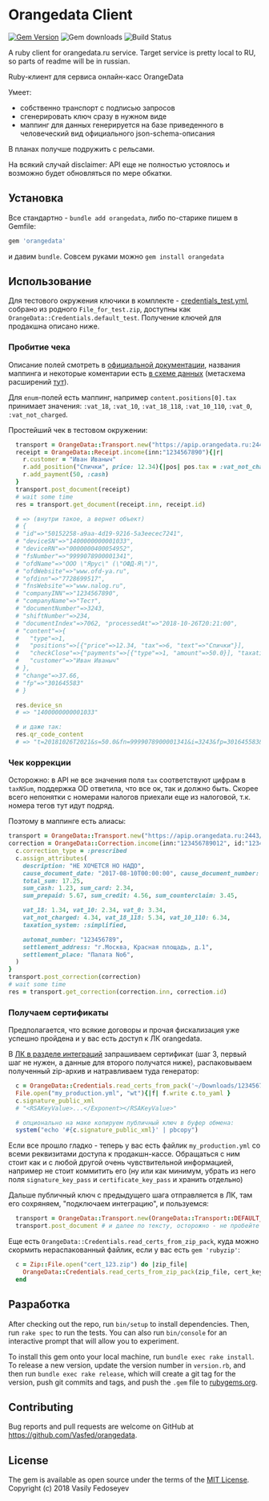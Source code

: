 # Orangedata Client

[![Gem Version](https://badge.fury.io/rb/orangedata.svg)](https://badge.fury.io/rb/orangedata)
![Gem downloads](https://img.shields.io/gem/dt/orangedata.svg)
![Build Status](https://github.com/Vasfed/orangedata/actions/workflows/test.yml/badge.svg?branch=master)

A ruby client for orangedata.ru service.
Target service is pretty local to RU, so parts of readme will be in russian.

Ruby-клиент для сервиса онлайн-касс OrangeData

Умеет:
- собственно транспорт с подписью запросов
- сгенерировать ключ сразу в нужном виде
- маппинг для данных генерируется на базе приведенного в человеческий вид официального json-schema-описания

В планах получше подружить с рельсами.

На всякий случай disclaimer: API еще не полностью устоялось и возможно будет обновляться по мере обкатки.

## Установка

Все стандартно - `bundle add orangedata`, либо по-старике пишем в Gemfile:

```ruby
gem 'orangedata'
```

и давим `bundle`. Совсем руками можно `gem install orangedata`

## Использование

Для тестового окружения ключики в комплекте - [credentials_test.yml](lib/orange_data/credentials_test.yml), собрано из родного `File_for_test.zip`, доступны как `OrangeData::Credentials.default_test`.
Получение ключей для продакшна описано ниже.

### Пробитие чека

Описание полей смотреть в [официальной документации](https://github.com/orangedata-official/API), названия маппинга и некоторые коментарии есть [в схеме данных](lib/orange_data/schema_definitions.yml) (метасхема расширений [тут](spec/lib/extensions_metaschema.yml)).

Для `enum`-полей есть маппинг, например `content.positions[0].tax` принимает значения: `:vat_18`, `:vat_10`, `:vat_18_118`, `:vat_10_110`, `:vat_0`, `:vat_not_charged`.

Простейший чек в тестовом окружении:

```ruby
  transport = OrangeData::Transport.new("https://apip.orangedata.ru:2443/api/v2/", OrangeData::Credentials.default_test)
  receipt = OrangeData::Receipt.income(inn:"1234567890"){|r|
    r.customer = "Иван Иваныч"
    r.add_position("Спички", price: 12.34){|pos| pos.tax = :vat_not_charged }
    r.add_payment(50, :cash)
  }
  transport.post_document(receipt)
  # wait some time
  res = transport.get_document(receipt.inn, receipt.id)

  # => (внутри такое, а вернет объект)
  # {
  # "id"=>"50152258-a9aa-4d19-9216-5a3eecec7241",
  # "deviceSN"=>"1400000000001033",
  # "deviceRN"=>"0000000400054952",
  # "fsNumber"=>"9999078900001341",
  # "ofdName"=>"ООО \"Ярус\" (\"ОФД-Я\")",
  # "ofdWebsite"=>"www.ofd-ya.ru",
  # "ofdinn"=>"7728699517",
  # "fnsWebsite"=>"www.nalog.ru",
  # "companyINN"=>"1234567890",
  # "companyName"=>"Тест",
  # "documentNumber"=>3243,
  # "shiftNumber"=>234,
  # "documentIndex"=>7062, "processedAt"=>"2018-10-26T20:21:00",
  # "content"=>{
  #   "type"=>1,
  #   "positions"=>[{"price"=>12.34, "tax"=>6, "text"=>"Спички"}],
  #   "checkClose"=>{"payments"=>[{"type"=>1, "amount"=>50.0}], "taxationSystem"=>0},
  #   "customer"=>"Иван Иваныч"
  # },
  # "change"=>37.66,
  # "fp"=>"301645583"
  # }

  res.device_sn
  # => "1400000000001033"

  # и даже так:
  res.qr_code_content
  # => "t=20181026T2021&s=50.0&fn=9999078900001341&i=3243&fp=301645583&n=1"
```

### Чек коррекции
Осторожно: в API не все значения поля `tax` соответствуют цифрам в `taxNSum`, поддержка OD ответила, что все ок, так и должно быть. Скорее всего непонятки с номерами налогов приехали еще из налоговой, т.к. номера тегов тут идут подряд.

Поэтому в маппинге есть алиасы:

```ruby
transport = OrangeData::Transport.new("https://apip.orangedata.ru:2443/api/v2/", OrangeData::Credentials.default_test)
correction = OrangeData::Correction.income(inn:"123456789012", id:"12345678990"){|c|
  c.correction_type = :prescribed
  c.assign_attributes(
    description: "НЕ ХОЧЕТСЯ НО НАДО",
    cause_document_date: "2017-08-10T00:00:00", cause_document_number: "ФЗ-54",
    total_sum: 17.25,
    sum_cash: 1.23, sum_card: 2.34,
    sum_prepaid: 5.67, sum_credit: 4.56, sum_counterclaim: 3.45,

    vat_18: 1.34, vat_10: 2.34, vat_0: 3.34,
    vat_not_charged: 4.34, vat_18_118: 5.34, vat_10_110: 6.34,
    taxation_system: :simplified,

    automat_number: "123456789",
    settlement_address: "г.Москва, Красная площадь, д.1",
    settlement_place: "Палата No6",
  )
}
transport.post_correction(correction)
# wait some time
res = transport.get_correction(correction.inn, correction.id)
```


### Получаем сертификаты

Предполагается, что всякие договоры и прочая фискализация уже успешно пройдена и у вас есть доступ
к ЛК orangedata.

В [ЛК в разделе интеграций](https://lk.orangedata.ru/lk/integrations/direct) запрашиваем сертификат (шаг 3, первый шаг не нужен, а данные для второго получатся ниже), распаковываем полученный zip-архив и натравливаем туда генератор:

```ruby
  c = OrangeData::Credentials.read_certs_from_pack('~/Downloads/1234567890', title:'My production', cert_key_pass:'1234') # cert_key_pass берем из readme_v2.txt, но есть подозрение что он у всех 1234
  File.open("my_production.yml", "wt"){|f| f.write c.to_yaml }
  c.signature_public_xml
  # "<RSAKeyValue>...</Exponent></RSAKeyValue>"

  # опционально на маке копируем публичный ключ в буфер обмена:
  system("echo '#{c.signature_public_xml}' | pbcopy")
```

Если все прошло гладко - теперь у вас есть файлик `my_production.yml` со всеми реквизитами доступа к продакшн-кассе. Обращаться с ним стоит как и с любой другой очень чувствительной информацией, например не стоит коммитить его (ну или как минимум, убрать из него поля `signature_key_pass` и `certificate_key_pass` и хранить отдельно)

Дальше публичный ключ с предыдущего шага отправляется в ЛК, там его сохряняем, "подключаем интеграцию", и пользуемся:

```ruby
  transport = OrangeData::Transport.new(OrangeData::Transport::DEFAULT_PRODUCTION_API_URL, OrangeData::Credentials.from_hash(YAML.load_file('my_production.yml')))
  transport.post_document # и далее по тексту, осторожно - не пробейте лишние чеки во время проверок
```

Еще есть `OrangeData::Credentials.read_certs_from_zip_pack`, куда можно скормить нераспакованный файлик, если у вас есть `gem 'rubyzip'`:

```ruby
  c = Zip::File.open("cert_123.zip") do |zip_file|
    OrangeData::Credentials.read_certs_from_zip_pack(zip_file, cert_key_pass:'1234')
  end
```

## Разработка

After checking out the repo, run `bin/setup` to install dependencies. Then, run `rake spec` to run the tests. You can also run `bin/console` for an interactive prompt that will allow you to experiment.

To install this gem onto your local machine, run `bundle exec rake install`. To release a new version, update the version number in `version.rb`, and then run `bundle exec rake release`, which will create a git tag for the version, push git commits and tags, and push the `.gem` file to [rubygems.org](https://rubygems.org).

## Contributing

Bug reports and pull requests are welcome on GitHub at https://github.com/Vasfed/orangedata.

## License

The gem is available as open source under the terms of the [MIT License](https://opensource.org/licenses/MIT). Copyright (c) 2018 Vasily Fedoseyev
